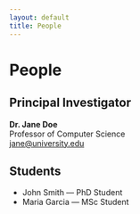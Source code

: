 ```yaml
---
layout: default
title: People
---
```


# People

## Principal Investigator
**Dr. Jane Doe**  
Professor of Computer Science  
[jane@university.edu](mailto:jane@university.edu)

## Students
- John Smith — PhD Student  
- Maria Garcia — MSc Student
